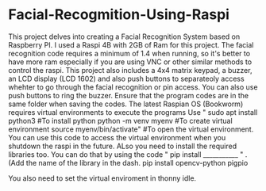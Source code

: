 # Facial-Recogmition-Using-Raspi
This project delves into creating a Facial Recognition System based on Raspberry PI.
I used a Raspi 4B with 2GB of Ram for this project.  The facial recognition code requires a minimum of 1.4 when running, so it's better to have more ram especially if you are using VNC or other similar methods to control the raspi. This project also includes a 4x4 matrix keypad, a buzzer, an LCD display (LCD 1602) and also push buttons to separateoly access whehter to go through the facial recognition or pin access. You can also use push buttons to ring the buzzer.
Ensure that the program codes are in the same folder when saving the codes. 
The latest Raspian OS (Bookworm) requires virtual environments to execute the programs
Use " sudo apt install python3        #To install python
      python -m venv myenv            #To create virtual environment
      source myenv/bin/activate"      #To open the virtual environment. You can use this code to access the virtual environment when you shutdown the raspi in the future.
ALso you need to install the required libraries too.
You can do that by using the code " pip install ___________ " . (Add the name of the library in the dash. 
pip install opencv-python pigpio 

You also need to set the virtual enviroment in thonny idle.
